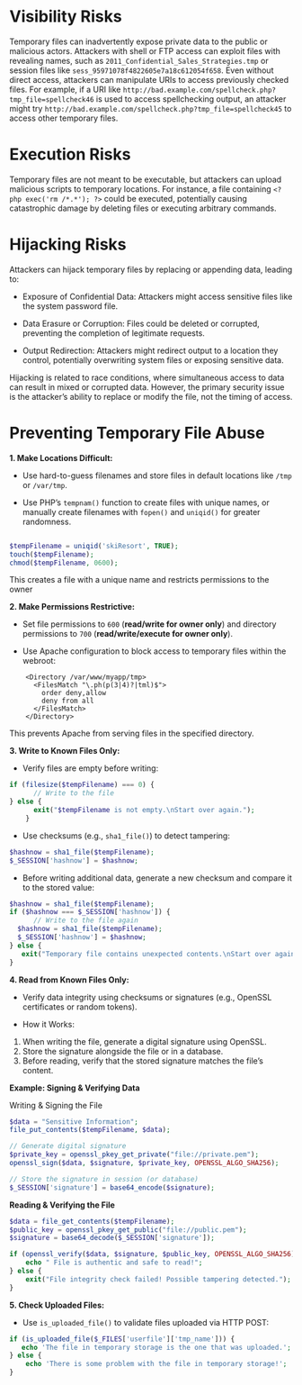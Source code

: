 # Visibility Risks

Temporary files can inadvertently expose private data to the public or malicious actors. Attackers with shell or FTP access can exploit files with revealing names, such as `2011_Confidential_Sales_Strategies.tmp` or session files like `sess_95971078f4822605e7a18c612054f658`. Even without direct access, attackers can manipulate URIs to access previously checked files. For example, if a URI like `http://bad.example.com/spellcheck.php?tmp_file=spellcheck46` is used to access spellchecking output, an attacker might try `http://bad.example.com/spellcheck.php?tmp_file=spellcheck45` to access other temporary files.

# Execution Risks

Temporary files are not meant to be executable, but attackers can upload malicious scripts to temporary locations. For instance, a file containing `<?php exec('rm /*.*'); ?>` could be executed, potentially causing catastrophic damage by deleting files or executing arbitrary commands.

# Hijacking Risks

Attackers can hijack temporary files by replacing or appending data, leading to:

* Exposure of Confidential Data: Attackers might access sensitive files like the system password file.

* Data Erasure or Corruption: Files could be deleted or corrupted, preventing the completion of legitimate requests.

* Output Redirection: Attackers might redirect output to a location they control, potentially overwriting system files or exposing sensitive data.

Hijacking is related to race conditions, where simultaneous access to data can result in mixed or corrupted data. However, the primary security issue is the attacker’s ability to replace or modify the file, not the timing of access.




# Preventing Temporary File Abuse

**1. Make Locations Difficult:**

* Use hard-to-guess filenames and store files in default locations like `/tmp` or `/var/tmp`.

* Use PHP’s `tempnam()` function to create files with unique names, or manually create filenames with `fopen()` and `uniqid()` for greater randomness.
```php

$tempFilename = uniqid('skiResort', TRUE);
touch($tempFilename);
chmod($tempFilename, 0600);
```
This creates a file with a unique name and restricts permissions to the owner


**2. Make Permissions Restrictive:**

* Set file permissions to `600` (**read/write for owner only**) and directory permissions to `700` (**read/write/execute for owner only**).

* Use Apache configuration to block access to temporary files within the webroot:
```
    <Directory /var/www/myapp/tmp>
      <FilesMatch "\.ph(p(3|4)?|tml)$">
        order deny,allow
        deny from all
      </FilesMatch>
    </Directory>
```
This prevents Apache from serving files in the specified directory.





**3. Write to Known Files Only:**

* Verify files are empty before writing:
```php
if (filesize($tempFilename) === 0) {
      // Write to the file
} else {
      exit("$tempFilename is not empty.\nStart over again.");
    }
```
* Use checksums (e.g., `sha1_file()`) to detect tampering:
```php
$hashnow = sha1_file($tempFilename);
$_SESSION['hashnow'] = $hashnow;
```
* Before writing additional data, generate a new checksum and compare it to the stored value:
```php
$hashnow = sha1_file($tempFilename);
if ($hashnow === $_SESSION['hashnow']) {
      // Write to the file again
  $hashnow = sha1_file($tempFilename);
  $_SESSION['hashnow'] = $hashnow;
} else {
   exit("Temporary file contains unexpected contents.\nStart over again.");
}
```
**4. Read from Known Files Only:**

* Verify data integrity using checksums or signatures (e.g., OpenSSL certificates or random tokens).

* How it Works:

1. When writing the file, generate a digital signature using OpenSSL.
2. Store the signature alongside the file or in a database.
3. Before reading, verify that the stored signature matches the file’s content.






**Example: Signing & Verifying Data**

Writing & Signing the File
```php
$data = "Sensitive Information";
file_put_contents($tempFilename, $data);

// Generate digital signature
$private_key = openssl_pkey_get_private("file://private.pem");
openssl_sign($data, $signature, $private_key, OPENSSL_ALGO_SHA256);

// Store the signature in session (or database)
$_SESSION['signature'] = base64_encode($signature);
```
**Reading & Verifying the File**

```php
$data = file_get_contents($tempFilename);
$public_key = openssl_pkey_get_public("file://public.pem");
$signature = base64_decode($_SESSION['signature']);

if (openssl_verify($data, $signature, $public_key, OPENSSL_ALGO_SHA256)) {
    echo " File is authentic and safe to read!";
} else {
    exit("File integrity check failed! Possible tampering detected.");
}
```







**5. Check Uploaded Files:**

* Use `is_uploaded_file()` to validate files uploaded via HTTP POST:
```php
if (is_uploaded_file($_FILES['userfile']['tmp_name'])) {
   echo 'The file in temporary storage is the one that was uploaded.';
} else {
    echo 'There is some problem with the file in temporary storage!';
}
```


















